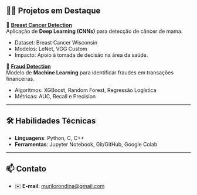 ## 🧑‍💻 Projetos em Destaque

🔹 **[Breast Cancer Detection](https://github.com/MurilOVital/Breast-Cancer-Detection)**  
Aplicação de **Deep Learning (CNNs)** para detecção de câncer de mama.  
- Dataset: Breast Cancer Wisconsin  
- Modelos: LeNet, VGG Custom  
- Impacto: Apoio à tomada de decisão na área da saúde.  

🔹 **[Fraud Detection](https://github.com/MurilOVital/Fraud-Detectio)**  
Modelo de **Machine Learning** para identificar fraudes em transações financeiras.  
- Algoritmos: XGBoost, Random Forest, Regressão Logística  
- Métricas: AUC, Recall e Precision  

---

## 🛠️ Habilidades Técnicas

- **Linguagens**: Python, C, C++  
- **Ferramentas**: Jupyter Notebook, Git/GitHub, Google Colab  

---

## 📫 Contato

- ✉️ **E-mail**: murilorondina@gmail.com

